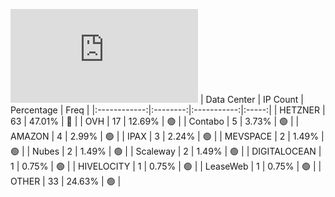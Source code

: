 ![Diagramm](https://github.com/obajay/StateSync-snapshots/blob/main/Projects/Juno/1/README.md)
| Data Center | IP Count | Percentage | Freq |
|:------------:|:--------:|:-----------:|:-----:|
| HETZNER | 63 | 47.01% | 🔴 |
| OVH | 17 | 12.69% | 🟢 |
| Contabo | 5 | 3.73% | 🟢 |
| AMAZON | 4 | 2.99% | 🟢 |
| IPAX | 3 | 2.24% | 🟢 |
| MEVSPACE | 2 | 1.49% | 🟢 |
| Nubes | 2 | 1.49% | 🟢 |
| Scaleway | 2 | 1.49% | 🟢 |
| DIGITALOCEAN | 1 | 0.75% | 🟢 |
| HIVELOCITY | 1 | 0.75% | 🟢 |
| LeaseWeb | 1 | 0.75% | 🟢 |
| OTHER | 33 | 24.63% | 🟢 |